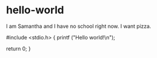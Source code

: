 # hello-world

I am Samantha and I have no school right now. I want pizza.

#include <stdio.h>
{
printf ("Hello world!\n");

return 0;
}
